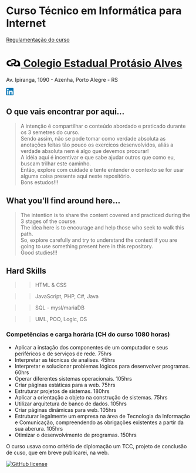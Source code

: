 <!--Informações do curso-->
# Curso Técnico em Informática para Internet 

<a href="https://normativasconselhos.mec.gov.br/normativa/view/CEED-RS_1318963026pare0892.pdf?query=credenciamento" target="_blank">Regulamentação do curso</a>

# <a href="https://www.facebook.com/protasio.alves.393/" target="_blank"><img src="./.cpa.png" width="40px"> Colegio Estadual Protásio Alves</a>

Av. Ipiranga, 1090 - Azenha, Porto Alegre - RS

<!--linkedin-->
<a href="https://www.linkedin.com/in/icsalgado/" target="_blank"><img src="./.lkn.png" width="20px"></a> 

<!--Descrição do repositório-->
## O que vais encontrar por aqui...
> A intenção é compartilhar o conteúdo abordado e praticado durante os 3 semetres do curso.<br>Sendo assim, não se pode tomar como verdade absoluta as anotações feitas tão pouco os exercicos desenvolvidos, aliás a verdade absoluta nem é algo que devemos procurar!<br>A idéia aqui é incentivar e que sabe ajudar outros que como eu, buscam trilhar este caminho.<br>Então, explore com cuidade e tente entender o contexto se for usar alguma coisa presente aqui neste repositório.<br>Bons estudos!!!

## What you’ll find around here...
> The intention is to share the content covered and practiced during the 3 stages of the course.<br>The idea here is to encourage and help those who seek to walk this path.<br>So, explore carefully and try to understand the context if you are going to use something present here in this repository.<br>Good studies!!!

## Hard Skills
>> HTML & CSS

>> JavaScript, PHP, C#, Java

>> SQL - mysl/mariaDB

>> UML, POO, Logic, OS

### Competências e carga horária (CH do curso 1080 horas)
- Aplicar a instação dos componentes de um computador e seus periféricos e de serviços de rede. 75hrs
- Interpretar as técnicas de analises. 45hrs
- Interpretar e solucionar problemas lógicos para desenvolver programas. 60hrs
- Operar diferentes sistemas operacionais. 105hrs
- Criar páginas estáticas para a web. 75hrs
- Estruturar projetos de sistemas. 180hrs
- Aplicar a orientação a objeto na construção de sistemas. 75hrs
- Utilizar arquitetura de banco de dados. 105hrs
- Criar páginas dinâmicas para web. 105hrs
- Estruturar legalmente um empresa na área de Tecnologia da Informação e Comunicação, compreendendo as obrigações existentes a partir da sua aberura. 105hrs
- Otimizar o desenvolvimento de programas. 150hrs

O curso usava como critério de diplomação um TCC, projeto de conclusão de cuso, que em breve publicarei, na web. 

[![GitHub license](https://img.shields.io/github/license/icsalgado/tecnicoInformaticaParaInternet_CPA)](https://github.com/icsalgado/tecnicoInformaticaParaInternet_CPA)